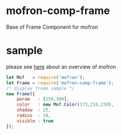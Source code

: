 # mofron-comp-frame
Base of Frame Component for mofron

# sample
please see [here](https://github.com/simpart/mofron) about an overview of mofron

```javascript
let Mof   = require('mofron');
let Frame = require('mofron-comp-frame');
/* display frame sample */
new Frame({
    param   : [150,300],
    color   : new Mof.Color(173,216,230),
    shadow  : 25,
    radius  : 10,
    visible : true
});
```
